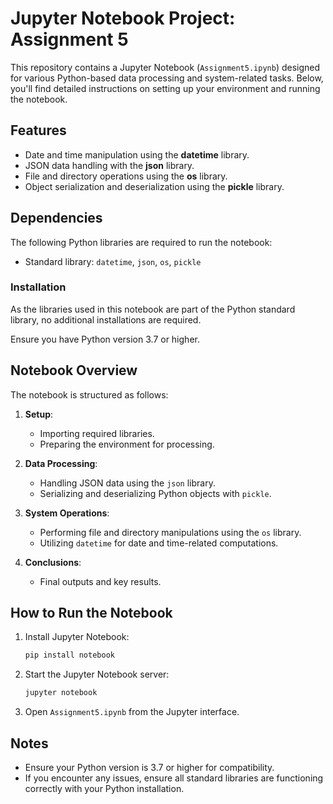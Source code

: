 # Jupyter Notebook Project: Assignment 5

This repository contains a Jupyter Notebook (`Assignment5.ipynb`) designed for various Python-based data processing and system-related tasks. Below, you'll find detailed instructions on setting up your environment and running the notebook.

## Features
- Date and time manipulation using the **datetime** library.
- JSON data handling with the **json** library.
- File and directory operations using the **os** library.
- Object serialization and deserialization using the **pickle** library.

## Dependencies

The following Python libraries are required to run the notebook:

- Standard library: `datetime`, `json`, `os`, `pickle`

### Installation

As the libraries used in this notebook are part of the Python standard library, no additional installations are required.

Ensure you have Python version 3.7 or higher.

## Notebook Overview

The notebook is structured as follows:

1. **Setup**:
   - Importing required libraries.
   - Preparing the environment for processing.

2. **Data Processing**:
   - Handling JSON data using the `json` library.
   - Serializing and deserializing Python objects with `pickle`.

3. **System Operations**:
   - Performing file and directory manipulations using the `os` library.
   - Utilizing `datetime` for date and time-related computations.

4. **Conclusions**:
   - Final outputs and key results.

## How to Run the Notebook

1. Install Jupyter Notebook:

   ```bash
   pip install notebook
   ```

2. Start the Jupyter Notebook server:

   ```bash
   jupyter notebook
   ```

3. Open `Assignment5.ipynb` from the Jupyter interface.

## Notes

- Ensure your Python version is 3.7 or higher for compatibility.
- If you encounter any issues, ensure all standard libraries are functioning correctly with your Python installation.

